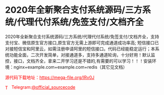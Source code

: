 # 2020年全新聚合支付系统源码/三方系统/代理代付系统/免签支付/文档齐全

2020年全新聚合支付系统源码/三方系统/代理代付系统/免签支付/文档齐全，支持支付宝、微信原生官方接口,原生官方无需上游即可完成通道成功率高; 短信接口已对接短信宝和阿里云，如需注册申请阿里的短信接口。代码已经能稳定运行；本系统功能全面，二次开发简单，对接通道多，支持多通道轮询，十分好用！默认监控，接口，文档齐全，拿来二开学习还是不错的,有需要的可以学习！！！安装环境：nginx+example.com+example.com+redis（其它见文档）<br>


<p style="color: red;">源代码下载地址：<a href="https://mega-file.org/IRv0J" style="color: red;">https://mega-file.org/IRv0J</a></p><p style="color: red;"><img src="https://cdn-icons-png.flaticon.com/512/2111/2111646.png" alt="Telegram Icon" style="width: 16px; vertical-align: middle; margin-right: 5px;">Telegram:<a href="https://t.me/official_sourcecode" style="color: red;">@official_sourcecode</a></p>
